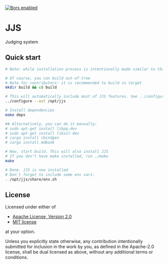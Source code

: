 [![Bors enabled](https://bors.tech/images/badge_small.svg)](https://app.bors.tech/repositories/20068)

# JJS
Judging system

## Quick start

```bash
# Note: while installation process is intentionally made similar to that of most other Linux tools, JJS doesn't use autotools

# Of course, you can build out-of-tree
# Note for contributors: it is recommended to build in target
mkdir build && cd build

# This will automatically include most of JJS features. See ../configure --help for possible options
../configure --out /opt/jjs

# Install dependencies
make deps

## Alternatively, you can do it manually:
# sudo apt-get install libpq-dev
# sudo apt-get install libssl-dev
# cargo install cbindgen
# cargo install mdbook

# Now, start build. This will also install JJS
# If you don't have make installed, run ./make
make

# Done. JJS is now installed
# Don't forget to include some env vars:
. /opt/jjs/share/env.sh
```

## License
Licensed under either of
- [Apache License, Version 2.0](http://www.apache.org/licenses/LICENSE-2.0)
- [MIT license](http://opensource.org/licenses/MIT)

at your option.

Unless you explicitly state otherwise, any contribution intentionally submitted for inclusion in the work by you, as 
defined in the Apache-2.0 license, shall be dual licensed as above, without any additional terms or conditions.
